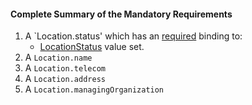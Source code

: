 #### Complete Summary of the Mandatory Requirements

1. A `Location.status' which has an [required](http://hl7.org/fhir/terminologies.html#required) binding to:
   -   [LocationStatus]  value set.
1. A `Location.name`
1. A `Location.telecom`
1. A `Location.address`
1. A `Location.managingOrganization`


[LocationStatus]: http://hl7.org/fhir/valueset-location-status.html